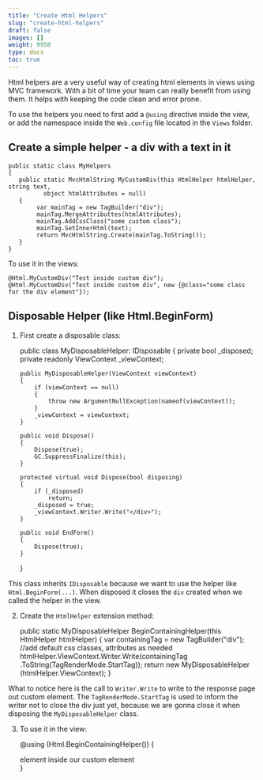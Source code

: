 ```yaml
---
title: "Create Html Helpers"
slug: "create-html-helpers"
draft: false
images: []
weight: 9958
type: docs
toc: true
---
```


Html helpers are a very useful way of creating html elements in views using MVC framework. With a bit of time your team can really benefit from using them. It helps with keeping the code clean and error prone.

To use the helpers you need to first add a `@using` directive inside the view, or add the namespace inside the `Web.config` file located in the `Views` folder.

## Create a simple helper - a div with a text in it
    public static class MyHelpers 
    {
       public static MvcHtmlString MyCustomDiv(this HtmlHelper htmlHelper, string text,
              object htmlAttributes = null)
       {
            var mainTag = new TagBuilder("div");
            mainTag.MergeAttributtes(htmlAttributes);
            mainTag.AddCssClass("some custom class");
            mainTag.SetInnerHtml(text);
            return MvcHtmlString.Create(mainTag.ToString());
       }
    }
To use it in the views: 

    @Html.MyCustomDiv("Test inside custom div");
    @Html.MyCustomDiv("Test inside custom div", new {@class="some class for the div element"});

## Disposable Helper (like Html.BeginForm)
 1. First create a disposable class:


    public class MyDisposableHelper: IDisposable
    {
       private bool _disposed;        
       private readonly ViewContext _viewContext;

        public MyDisposableHelper(ViewContext viewContext)
        {
            if (viewContext == null)
            {
                throw new ArgumentNullException(nameof(viewContext));
            }            
            _viewContext = viewContext;
        }

        public void Dispose()
        {
            Dispose(true);
            GC.SuppressFinalize(this);
        }

        protected virtual void Dispose(bool disposing)
        {
            if (_disposed)
                return;
            _disposed = true;            
            _viewContext.Writer.Write("</div>");
        }

        public void EndForm()
        {
            Dispose(true);
        }
     }

This class inherits `IDisposable` because we want to use the helper like `Html.BeginForm(...)`. When disposed it closes the `div` created when we called the helper in the view. 

 2. Create the `HtmlHelper` extension method:


    public static MyDisposableHelper BeginContainingHelper(this HtmlHelper htmlHelper) 
    {
         var containingTag = new TagBuilder("div");
         //add default css classes, attributes as needed
        htmlHelper.ViewContext.Writer.Write(containingTag .ToString(TagRenderMode.StartTag)); 
        return new MyDisposableHelper (htmlHelper.ViewContext);
    }

What to notice here is the call to `Writer.Write` to write to the response page out custom element. The `TagRenderMode.StartTag` is used to inform the writer not to close the div just yet, because we are gonna close it when disposing the `MyDisposableHelper` class. 

 3. To use it in the view:


    @using (Html.BeginContainingHelper()) {
        <div>element inside our custom element</div>
    }

